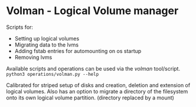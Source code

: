 # Volman - Logical Volume manager

Scripts for: 
- Setting up logical volumes
- Migrating data to the lvms
- Adding fstab entries for automounting on os startup
- Removing lvms

Available scripts and operations can be used via the *volman* tool/script.
``python3 operations/volman.py --help``

Calibrated for striped setup of disks and creation, deletion and extension of
logical volumes.
Also has an option to migrate a directory of the filesystem onto its
own logical volume partition. (directory replaced by a mount)
